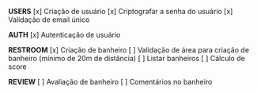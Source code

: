 **USERS**
[x] Criação de usuário
[x] Criptografar a senha do usuário
[x] Validação de email único

**AUTH**
[x] Autenticação de usuário

**RESTROOM**
[x] Criação de banheiro
[ ] Validação de área para criação de banheiro (mínimo de 20m de distância)
[ ] Listar banheiros
[ ] Cálculo de score

**REVIEW**
[ ] Avaliação de banheiro
[ ] Comentários no banheiro
